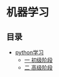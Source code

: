 机器学习
=========

## 目录
* [python学习](/python3)
	* [一 初级阶段](/python3/basic)
	* [二 高级阶段](/python3/advanced)

